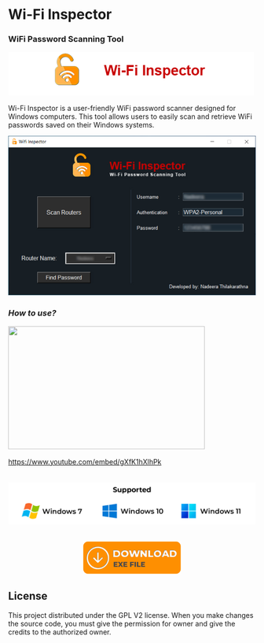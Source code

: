 


# Wi-Fi Inspector
### **WiFi Password Scanning Tool**

![](Data/head.png)

Wi-Fi Inspector is a user-friendly WiFi password scanner designed for Windows computers. This tool allows users to easily scan and retrieve WiFi passwords saved on their Windows systems.

![](screenshots/interface.jpg)



### *How to use?*
[<img src="https://img.youtube.com/vi/gXfK1hXlhPk/hqdefault.jpg" width="400" height="250"
/>](https://www.youtube.com/embed/gXfK1hXlhPk)

https://www.youtube.com/embed/gXfK1hXlhPk
\
\
\
![](screenshots/support.png)
\
\
[<p align="center" width="100%"><a href="https://firebasestorage.googleapis.com/v0/b/wifi-inspactor.appspot.com/o/Wifi%20Password%20Inspector%201.0%20(Nadeera%20Thilakarathna).rar?alt=media&token=1385f587-7df8-45fb-912f-55471e1699b5"><img src="screenshots/download.png" width="200"/></p>](screenshots/download.png)

## License <a id="license"></a>
This project distributed under the GPL V2 license. When you make changes the source code, you must give the permission for owner and give the credits to the authorized owner.


